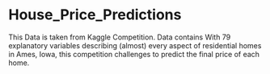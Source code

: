 # House_Price_Predictions
This Data is taken from Kaggle Competition. Data contains With 79 explanatory variables describing (almost) every aspect of residential homes in Ames, Iowa, this competition challenges to predict the final price of each home.
